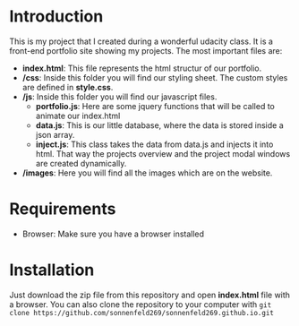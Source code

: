 # Introduction

This is my project that I created during a wonderful udacity class. It is a front-end portfolio site showing my projects.
The most important files are:
  * **index.html**: This file represents the html structur of our portfolio.
  * **/css**: Inside this folder you will find our styling sheet. The custom styles are defined in **style.css**.
  * **/js**: Inside this folder you will find our javascript files.
    * **portfolio.js**: Here are some jquery functions that will be called to animate our index.html
    * **data.js**: This is our little database, where the data is stored inside a json array.
    * **inject.js**: This class takes the data from data.js and injects it into html. That way the projects overview and the project modal windows are created dynamically.
  * **/images**: Here you will find all the images which are on the website.

# Requirements

* Browser: Make sure you have a browser installed

# Installation

Just download the zip file from this repository and open **index.html** file with a browser.
You can also clone the repository to your computer with `git clone https://github.com/sonnenfeld269/sonnenfeld269.github.io.git`
